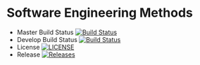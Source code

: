 # Software Engineering Methods

- Master Build Status [![Build Status](https://travis-ci.com/mthein69/sem.svg?branch=master)](https://travis-ci.com/mthein69/sem)
- Develop Build Status [![Build Status](https://travis-ci.com/mthein69/sem.svg?branch=develop)](https://travis-ci.com/mthein69/sem)
- License [![LICENSE](https://img.shields.io/github/license/mthein69/sem.svg?style=flat-square)](https://github.com/mthein69/sem/blob/master/LICENSE)
- Release [![Releases](https://img.shields.io/github/release/mthein69/sem/all.svg?style=flat-square)](https://github.com/mthein69/sem/releases)